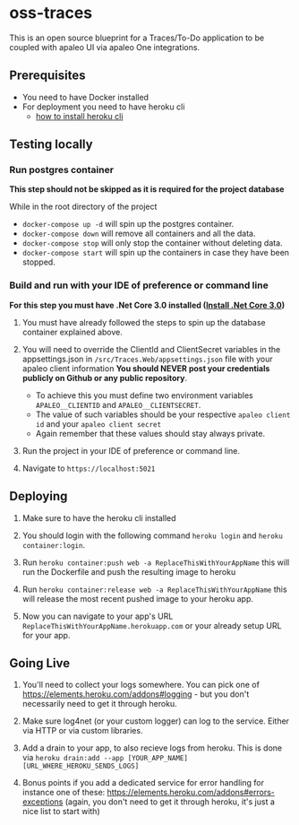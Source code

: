 # oss-traces
This is an open source blueprint for a Traces/To-Do application to be coupled with apaleo UI via apaleo One integrations.

## Prerequisites

- You need to have Docker installed
- For deployment you need to have heroku cli
    - [how to install heroku cli](https://devcenter.heroku.com/articles/heroku-cli)

## Testing locally

### Run postgres container

**This step should not be skipped as it is required for the project database**

While in the root directory of the project

- `docker-compose up -d` will spin up the postgres container.
- `docker-compose down` will remove all containers and all the data.
- `docker-compose stop` will only stop the container without deleting data.
- `docker-compose start` will spin up the containers in case they have been stopped.

### Build and run with your IDE of preference or command line

**For this step you must have .Net Core 3.0 installed ([Install .Net Core 3.0](https://dotnet.microsoft.com/download/dotnet-core/3.0))**

1. You must have already followed the steps to spin up the database container explained above.

1. You will need to override the ClientId and ClientSecret variables in the appsettings.json in `/src/Traces.Web/appsettings.json` file with your apaleo client information **You should NEVER post your credentials publicly on Github or any public repository**.
    - To achieve this you must define two environment variables `APALEO__CLIENTID` and `APALEO__CLIENTSECRET`.
    - The value of such variables should be your respective `apaleo client id` and your `apaleo client secret`
    - Again remember that these values should stay always private.

1. Run the project in your IDE of preference or command line.

1. Navigate to `https://localhost:5021`

## Deploying

1. Make sure to have the heroku cli installed

1. You should login with the following command `heroku login` and `heroku container:login`.

1. Run `heroku container:push web -a ReplaceThisWithYourAppName` this will run the Dockerfile and push the resulting image to heroku

1. Run `heroku container:release web -a ReplaceThisWithYourAppName` this will release the most recent pushed image to your heroku app.

1. Now you can navigate to your app's URL `ReplaceThisWithYourAppName.herokuapp.com` or your already setup URL for your app.

## Going Live

1. You'll need to collect your logs somewhere. You can pick one of https://elements.heroku.com/addons#logging - but you don't necessarily need to get it through heroku. 

1. Make sure log4net (or your custom logger) can log to the service. Either via HTTP or via custom libraries.

1. Add a drain to your app, to also recieve logs from heroku. This is done via `heroku drain:add --app [YOUR_APP_NAME] [URL_WHERE_HEROKU_SENDS_LOGS]`

1. Bonus points if you add a dedicated service for error handling for instance one of these: https://elements.heroku.com/addons#errors-exceptions (again, you don't need to get it through heroku, it's just a nice list to start with)
